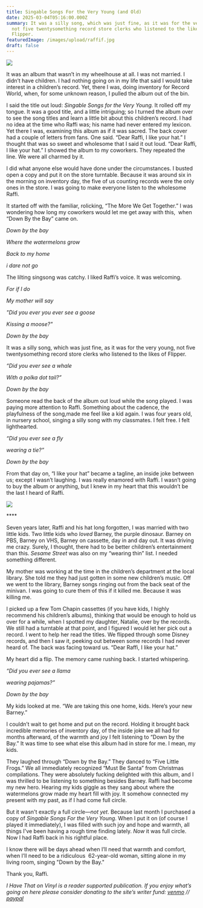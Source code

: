 ```yaml
---
title: Singable Songs For the Very Young (and Old)
date: 2025-03-04T05:16:00.000Z
summary: It was a silly song, which was just fine, as it was for the very young,
  not five twentysomething record store clerks who listened to the likes of
  Flipper. 
featuredImage: /images/upload/raffif.jpg
draft: false
---
```

![](/images/upload/raffif.jpg)

It was an album that wasn’t in my wheelhouse at all. I was not married. I didn’t have children. I had nothing going on in my life that said I would take interest in a children’s record. Yet, there I was, doing inventory for Record World, when, for some unknown reason, I pulled the album out of the bin.

I said the title out loud: *Singable Songs for the Very Young.* It rolled off my tongue. It was a good title, and a little intriguing; so I turned the album over to see the song titles and learn a little bit about this children’s record. I had no idea at the time who Raffi was; his name had never entered my lexicon. Yet there I was, examining this album as if it was sacred. The back cover had a couple of letters from fans. One said. “Dear Raffi, I like your hat.” I thought that was so sweet and wholesome that I said it out loud. “Dear Raffi, I like your hat.” I showed the album to my coworkers. They repeated the line. We were all charmed by it. 

I did what anyone else would have done under the circumstances. I busted open a copy and put it on the store turntable. Because it was around six in the morning on inventory day, the five of us counting records were the only ones in the store. I was going to make everyone listen to the wholesome Raffi.

It started off with the familiar, rolicking, “The More We Get Together.” I was wondering how long my coworkers would let me get away with this,  when “Down By the Bay” came on. 

*Down by the bay*

*Where the watermelons grow*

*Back to my home*

*i dare not go*

The lilting singsong was catchy. I liked Raffi’s voice. It was welcoming. 

*For if I do*

*My mother will say*

*"Did you ever you ever see a goose*

*Kissing a moose?"*

*Down by the bay*

It was a silly song, which was just fine, as it was for the very young, not five twentysomething record store clerks who listened to the likes of Flipper. 

*“Did you ever see a whale*

*With a polka dot tail?”*

*Down by the bay*

Someone read the back of the album out loud while the song played. I was paying more attention to Raffi. Something about the cadence, the playfulness of the song,made me feel like a kid again. I was four years old, in nursery school, singing a silly song with my classmates. I felt free. I felt lighthearted. 

*“Did you ever see a fly*

*wearing a tie?”*

*Down by the bay*

From that day on, “I like your hat” became a tagline, an inside joke between us; except I wasn’t laughing. I was really enamored with Raffi. I wasn’t going to buy the album or anything, but I knew in my heart that this wouldn’t be the last I heard of Raffi.

![](/images/upload/raffib.jpg)

\*\*\*\*

Seven years later, Raffi and his hat long forgotten, I was married with two little kids. Two little kids who *loved* Barney, the purple dinosaur. Barney on PBS, Barney on VHS, Barney on cassette, day in and day out. It was driving me crazy. Surely, I thought, there had to be better children’s entertainment than this. *Sesame Street* was also on my “wearing thin” list. I needed something different. 

My mother was working at the time in the children’s department at the local library. She told me they had just gotten in some new children’s music. Off we went to the library, Barney songs ringing out from the back seat of the minivan. I was going to cure them of this if it killed me. Because it was killing me. 

I picked up a few Tom Chapin cassettes (if you have kids, I highly recommend his children’s albums), thinking that would be enough to hold us over for a while, when I spotted my daughter, Natalie, over by the records. We still had a turntable at that point, and I figured I would let her pick out a record. I went to help her read the titles. We flipped through some Disney records, and then I saw it, peeking out between some records I had never heard of. The back was facing toward us. “Dear Raffi, I like your hat.”

My heart did a flip. The memory came rushing back. I started whispering.

*“Did you ever see a llama*

*wearing pajamas?”*

*Down by the bay*

My kids looked at me. “We are taking this one home, kids. Here’s your new Barney.”

I couldn’t wait to get home and put on the record. Holding it brought back incredible memories of inventory day, of the inside joke we all had for months afterward, of the warmth and joy I felt listening to “Down by the Bay.” It was time to see what else this album had in store for me. I mean, my kids.

They laughed through “Down by the Bay.” They danced to “Five Little Frogs.” We all immediately recognized “Must Be Santa” from Christmas compilations. They were absolutely fucking delighted with this album, and I was thrilled to be listening to something besides Barney. Raffi had become my new hero. Hearing my kids giggle as they sang about where the watermelons grow made my heart fill with joy. It somehow connected my present with my past, as if I had come full circle. 

But it wasn't exactly a full circle—*not yet*. Because last month I purchased a copy of *Singable Songs For the Very Young*. When I put it on (of course I played it immediately), I was filled with such joy and hope and warmth, all things I've been having a rough time finding lately. *Now* it was full circle. Now I had Raffi back in his rightful place. 

I know there will be days ahead when I’ll need that warmth and comfort, when I’ll need to be a ridiculous  62-year-old woman, sitting alone in my living room, singing "Down by the Bay."

Thank you, Raffi. 


*I Have That on Vinyl is a reader supported publication. If you enjoy what’s going on here please consider donating to the site’s writer fund: [venmo](https://account.venmo.com/u/Michele-Catalano2659) // [paypal](https://www.paypal.com/paypalme/goingitaloneny?country.x=US&locale.x=en_US)*
